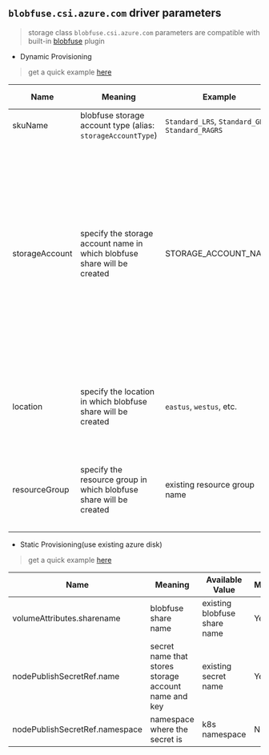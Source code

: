 ## `blobfuse.csi.azure.com` driver parameters
 > storage class `blobfuse.csi.azure.com` parameters are compatible with built-in [blobfuse](https://kubernetes.io/docs/concepts/storage/volumes/#blobfuse) plugin

 - Dynamic Provisioning
  > get a quick example [here](../deploy/example/storageclass-blobfuse-csi.yaml)

Name | Meaning | Example | Mandatory | Default value 
--- | --- | --- | --- | ---
skuName | blobfuse storage account type (alias: `storageAccountType`) | `Standard_LRS`, `Standard_GRS`, `Standard_RAGRS` | No | `Standard_LRS`
storageAccount | specify the storage account name in which blobfuse share will be created | STORAGE_ACCOUNT_NAME | Yes | if empty(to-do), driver will find a suitable storage account that matches `skuName` in the same resource group; if a storage account name is provided, it means that storage account must exist otherwise there would be error
location | specify the location in which blobfuse share will be created | `eastus`, `westus`, etc. | No | if empty, driver will use the same location name as current k8s cluster
resourceGroup | specify the resource group in which blobfuse share will be created | existing resource group name | Yes | if empty(to-do), driver will use the same resource group name as current k8s cluster

 - Static Provisioning(use existing azure disk)
  > get a quick example [here](../deploy/example/pv-blobfuse-csi.yaml)

Name | Meaning | Available Value | Mandatory | Default value
--- | --- | --- | --- | ---
volumeAttributes.sharename | blobfuse share name | existing blobfuse share name | Yes |
nodePublishSecretRef.name | secret name that stores storage account name and key | existing secret name |  Yes  | 
nodePublishSecretRef.namespace | namespace where the secret is | k8s namespace  |  No  | `default`
